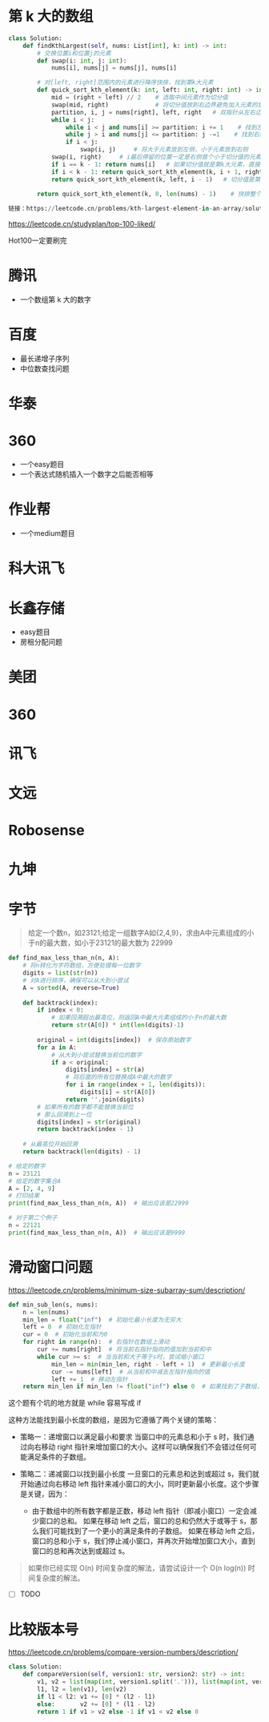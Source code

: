 # 第 k 大的数组

```python
class Solution:
    def findKthLargest(self, nums: List[int], k: int) -> int:
        # 交换位置i和位置j的元素
        def swap(i: int, j: int):
            nums[i], nums[j] = nums[j], nums[i]

        # 对[left, right]范围内的元素进行降序快排，找到第k大元素
        def quick_sort_kth_element(k: int, left: int, right: int) -> int:
            mid = (right + left) // 2    # 选取中间元素作为切分值
            swap(mid, right)             # 将切分值放到右边界避免加入元素的划分
            partition, i, j = nums[right], left, right   # 双指针从左右边界开始，分别找到要交换的元素
            while i < j:
                while i < j and nums[i] >= partition: i += 1    # 找到左侧小于切分值的元素
                while j > i and nums[j] <= partition: j -=1    # 找到右侧大于切分值的元素【因为是找大于，即使j从right开始，right也不会被选中】
                if i < j:
                    swap(i, j)     # 将大于元素放到左侧，小于元素放到右侧
            swap(i, right)     # i最后停留的位置一定是右侧首个小于切分值的元素，与切分值交换，则[left, i)都是大于（等于）切分值，[i+1, right]都是小于（等于）切分值
            if i == k - 1: return nums[i]   # 如果切分值就是第k大元素，直接返回
            if i < k - 1: return quick_sort_kth_element(k, i + 1, right)     # 切分值是第k大之前的元素，在右区间搜索第k大
            return quick_sort_kth_element(k, left, i - 1)   # 切分值是第k大之后的元素，在左区间搜索第k大
        
        return quick_sort_kth_element(k, 0, len(nums) - 1)    # 快排整个区间

链接：https://leetcode.cn/problems/kth-largest-element-in-an-array/solutions/2647778/javapython3cdui-pai-xu-kuai-su-pai-xu-ji-jcb9/

```

https://leetcode.cn/studyplan/top-100-liked/

Hot100一定要刷完

# 腾讯
- 一个数组第 k 大的数字

# 百度
- 最长递增子序列
- 中位数查找问题
# 华泰

# 360
- 一个easy题目
- 一个表达式随机插入一个数字之后能否相等
# 作业帮
- 一个medium题目

# 科大讯飞

# 长鑫存储
- easy题目
- 房租分配问题

# 美团

# 360

# 讯飞

# 文远

#  Robosense

# 九坤

# 字节
> 给定一个数n，如23121;给定一组数字A如{2,4,9}，求由A中元素组成的小于n的最大数，如小于23121的最大数为 22999

```python
def find_max_less_than_n(n, A):
    # 将n转化为字符数组，方便处理每一位数字
    digits = list(str(n))
    # 对A进行排序，确保可以从大到小尝试
    A = sorted(A, reverse=True)
    
    def backtrack(index):
        if index < 0:
            # 如果回溯超出最高位，则返回A中最大元素组成的小于n的最大数
            return str(A[0]) * int(len(digits)-1)
        
        original = int(digits[index])  # 保存原始数字
        for a in A:
            # 从大到小尝试替换当前位的数字
            if a < original:
                digits[index] = str(a)
                # 将后面的所有位替换成A中最大的数字
                for i in range(index + 1, len(digits)):
                    digits[i] = str(A[0])
                return ''.join(digits)
        # 如果所有的数字都不能替换当前位
        # 那么回溯到上一位
        digits[index] = str(original)
        return backtrack(index - 1)
    
    # 从最高位开始回溯
    return backtrack(len(digits) - 1)

# 给定的数字
n = 23121
# 给定的数字集合A
A = [2, 4, 9]
# 打印结果
print(find_max_less_than_n(n, A))  # 输出应该是22999

# 对于第二个例子
n = 22121
print(find_max_less_than_n(n, A))  # 输出应该是9999
```

# 滑动窗口问题

https://leetcode.cn/problems/minimum-size-subarray-sum/description/

```python
def min_sub_len(s, nums):
    n = len(nums)
    min_len = float("inf")  # 初始化最小长度为无穷大
    left = 0  # 初始化左指针
    cur = 0  # 初始化当前和为0
    for right in range(n):  # 右指针在数组上滑动
        cur += nums[right]  # 将当前右指针指向的值加到当前和中
        while cur >= s:  # 当当前和大于等于s时，尝试缩小窗口
            min_len = min(min_len, right - left + 1)  # 更新最小长度
            cur -= nums[left]  # 从当前和中减去左指针指向的值
            left += 1  # 移动左指针
    return min_len if min_len != float("inf") else 0  # 如果找到了子数组，返回最小长度；否则返回0
```
这个题有个坑的地方就是 while 容易写成 if 

这种方法能找到最小长度的数组，是因为它遵循了两个关键的策略：

- 策略一：递增窗口以满足最小和要求
当窗口中的元素总和小于 s 时，我们通过向右移动 right 指针来增加窗口的大小。这样可以确保我们不会错过任何可能满足条件的子数组。

- 策略二：递减窗口以找到最小长度
一旦窗口的元素总和达到或超过 s，我们就开始通过向右移动 left 指针来减小窗口的大小，同时更新最小长度。这个步骤是关键，因为：
     - 由于数组中的所有数字都是正数，移动 left 指针（即减小窗口）一定会减少窗口的总和。
如果在移动 left 之后，窗口的总和仍然大于或等于 s，那么我们可能找到了一个更小的满足条件的子数组。
如果在移动 left 之后，窗口的总和小于 s，我们停止减小窗口，并再次开始增加窗口大小，直到窗口的总和再次达到或超过 s。
> 如果你已经实现 O(n) 时间复杂度的解法，请尝试设计一个 O(n log(n)) 时间复杂度的解法。

- [ ] TODO

# 比较版本号

https://leetcode.cn/problems/compare-version-numbers/description/

```python
class Solution:
    def compareVersion(self, version1: str, version2: str) -> int:
        v1, v2 = list(map(int, version1.split('.'))), list(map(int, version2.split('.')))
        l1, l2 = len(v1), len(v2)
        if l1 < l2: v1 += [0] * (l2 - l1)
        else:       v2 += [0] * (l1 - l2)
        return 1 if v1 > v2 else -1 if v1 < v2 else 0

```

